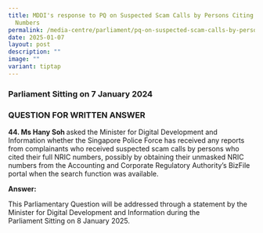 ```yaml
---
title: MDDI's response to PQ on Suspected Scam Calls by Persons Citing Full NRIC
  Numbers
permalink: /media-centre/parliament/pq-on-suspected-scam-calls-by-persons-citing-full-nric-numbers/
date: 2025-01-07
layout: post
description: ""
image: ""
variant: tiptap
---
```

<h3>Parliament Sitting on 7 January 2024</h3>
<h3>QUESTION FOR WRITTEN ANSWER</h3>
<p><strong>44. Ms Hany Soh </strong>asked the Minister for Digital Development
and Information&nbsp;whether the Singapore Police Force has received any
reports from complainants who received suspected scam calls by persons
who cited their full NRIC numbers, possibly by&nbsp;obtaining their unmasked
NRIC numbers from the Accounting and Corporate Regulatory&nbsp;Authority’s
BizFile portal when the search function was available.</p>
<p><strong>Answer:</strong>
</p>
<p>This Parliamentary Question will be addressed through a&nbsp;statement
by the Minister for Digital Development and Information during the Parliament&nbsp;Sitting
on 8 January 2025.</p>